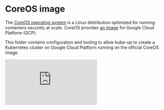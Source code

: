 # CoreOS image

The [CoreOS operating system](https://coreos.com/why/) is a Linux distribution optimized for running containers securely at scale.
CoreOS provides [an image](https://coreos.com/os/docs/latest/booting-on-google-compute-engine.html) for Google Cloud Platform (GCP).

This folder contains configuration and tooling to allow kube-up to create a Kubernetes cluster on Google Cloud Platform running on the official CoreOS image.

[![Analytics](https://kubernetes-site.appspot.com/UA-36037335-10/GitHub/cluster/gce/coreos/README.md?pixel)]()
